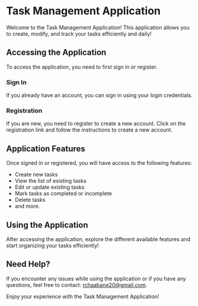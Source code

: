 # Task Management Application

Welcome to the Task Management Application! This application allows you to create, modify, and track your tasks efficiently and daily!

## Accessing the Application

To access the application, you need to first sign in or register.

### Sign In

If you already have an account, you can sign in using your login credentials.

### Registration

If you are new, you need to register to create a new account. Click on the registration link and follow the instructions to create a new account.

## Application Features

Once signed in or registered, you will have access to the following features:

- Create new tasks
- View the list of existing tasks
- Edit or update existing tasks
- Mark tasks as completed or incomplete
- Delete tasks
- and more.

## Using the Application

After accessing the application, explore the different available features and start organizing your tasks efficiently!

## Need Help?

If you encounter any issues while using the application or if you have any questions, feel free to contact: [rchaabane20@gmail.com](mailto:rchaabane20@gmail.com).

Enjoy your experience with the Task Management Application!
